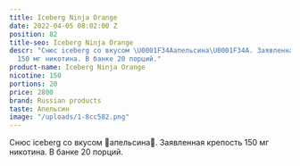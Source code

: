 ```yaml
---
title: Iceberg Ninja Orange
date: 2022-04-05 08:02:00 Z
position: 82
title-seo: Iceberg Ninja Orange
descr: "Снюс iceberg со вкусом \U0001F34Aапельсина\U0001F34A. Заявленная крепость
  150 мг никотина. В банке 20 порций."
product-name: Iceberg Ninja Orange
nicotine: 150
portions: 20
price: 2800
brand: Russian products
taste: Апельсин
image: "/uploads/1-8cc582.png"
---
```


Снюс iceberg со вкусом 🍊апельсина🍊. Заявленная крепость 150 мг никотина. В банке 20 порций.